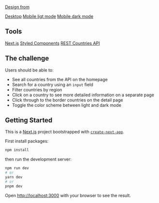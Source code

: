 [Design from](https://www.frontendmentor.io/challenges/rest-countries-api-with-color-theme-switcher-5cacc469fec04111f7b848ca)

[Desktop]('./../public/desktop-preview.jpg')
[Mobile ligt mode]('./../public/mobile-preview.png')
[Mobile dark mode]('./../public/mobile.png')

## Tools

[Next.js](https://nextjs.org/)
[Styled Components](https://styled-components.com/)
[REST Countries API](https://restcountries.com)

## The challenge

Users should be able to:

- See all countries from the API on the homepage
- Search for a country using an `input` field
- Filter countries by region
- Click on a country to see more detailed information on a separate page
- Click through to the border countries on the detail page
- Toggle the color scheme between light and dark mode

## Getting Started

This is a [Next.js](https://nextjs.org/) project bootstrapped with [`create-next-app`](https://github.com/vercel/next.js/tree/canary/packages/create-next-app).

First install packages:

```bash
npm install
```

then run the development server:

```bash
npm run dev
# or
yarn dev
# or
pnpm dev
```

Open [http://localhost:3000](http://localhost:3000) with your browser to see the result.
